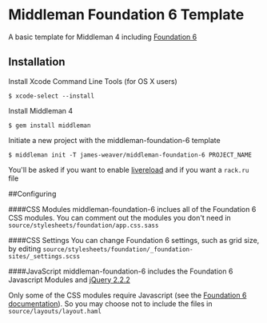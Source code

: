 # Middleman Foundation 6 Template

A basic template for Middleman 4 including [Foundation 6](http://foundation.zurb.com/)

## Installation

Install Xcode Command Line Tools (for OS X users)

`$ xcode-select --install`

Install Middleman 4

`$ gem install middleman`

Initiate a new project with the middleman-foundation-6 template

`$ middleman init -T james-weaver/middleman-foundation-6 PROJECT_NAME`

You'll be asked if you want to enable [livereload](https://github.com/middleman/middleman-livereload) and if you want a `rack.ru` file


##Configuring

####CSS Modules
middleman-foundation-6 inclues all of the Foundation 6 CSS modules. You can comment out the modules you don't need in `source/stylesheets/foundation/app.css.sass` 

####CSS Settings
You can change Foundation 6 settings, such as grid size, by editing `source/stylesheets/foundation/_foundation-sites/_settings.scss`

####JavaScript
middleman-foundation-6 includes the Foundation 6 Javascript Modules and [jQuery 2.2.2](https://jquery.com/download/)

Only some of the CSS modules require Javascript (see the [Foundation 6 documentation](http://foundation.zurb.com/sites/docs/javascript.html)). So you may choose not to include the files in `source/layouts/layout.haml`
